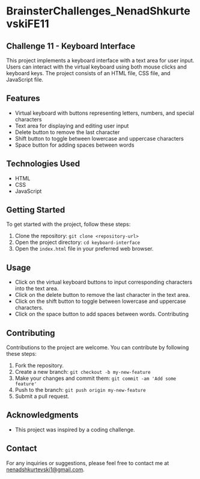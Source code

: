 # BrainsterChallenges_NenadShkurtevskiFE11

## Challenge 11 - Keyboard Interface

This project implements a keyboard interface with a text area for user input. Users can interact with the virtual keyboard using both mouse clicks and keyboard keys. The project consists of an HTML file, CSS file, and JavaScript file.

## Features

- Virtual keyboard with buttons representing letters, numbers, and special characters
- Text area for displaying and editing user input
- Delete button to remove the last character
- Shift button to toggle between lowercase and uppercase characters
- Space button for adding spaces between words

## Technologies Used

- HTML
- CSS
- JavaScript

## Getting Started

To get started with the project, follow these steps:

1. Clone the repository: `git clone <repository-url>`
2. Open the project directory: `cd keyboard-interface`
3. Open the `index.html` file in your preferred web browser.

## Usage

- Click on the virtual keyboard buttons to input corresponding characters into the text area.
- Click on the delete button to remove the last character in the text area.
- Click on the shift button to toggle between lowercase and uppercase characters.
- Click on the space button to add spaces between words.
Contributing

## Contributing

Contributions to the project are welcome. You can contribute by following these steps:

1. Fork the repository.
2. Create a new branch: `git checkout -b my-new-feature`
3. Make your changes and commit them: `git commit -am 'Add some feature'`
4. Push to the branch: `git push origin my-new-feature`
5. Submit a pull request.

## Acknowledgments

- This project was inspired by a coding challenge.

## Contact

For any inquiries or suggestions, please feel free to contact me at nenadshkurtevski1@gmail.com.
